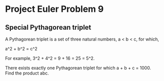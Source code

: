 Project Euler Problem 9
=========================

Special Pythagorean triplet
----------------------------


A Pythagorean triplet is a set of three natural numbers, a < b < c, for which,

>
a^2 + b^2 = c^2


For example, 3^2 + 4^2 = 9 + 16 = 25 = 5^2.

There exists exactly one Pythagorean triplet for which a + b + c = 1000.
Find the product abc.